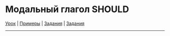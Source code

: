 # Модальный глагол SHOULD

[Урок](https://youtu.be/cK_4ZtBTnzs) | [Примеры](https://youtu.be/Dyll5Q7Vw9w) | [Задания](http://ok-tests.ru/unit-32-red/) | [Задания](http://okaudio.ru/grammar33-1)

---